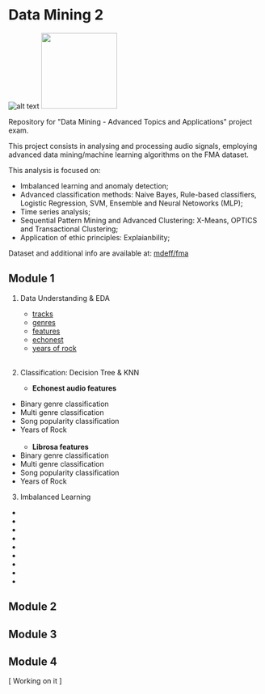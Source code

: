 # Data Mining 2

![alt text](https://developer.spotify.com/assets/echonest-spotify.png)  <img width=150px src="https://www.plan4res.eu/wp-content/uploads/2018/02/University-of-Pisa-Italy.png" />

Repository for "Data Mining - Advanced Topics and Applications" project exam.

This project consists in analysing and processing audio signals, employing advanced data mining/machine learning algorithms on the FMA dataset. 

This analysis is focused on:
- Imbalanced learning and anomaly detection;
- Advanced classification methods: Naive Bayes, Rule-based classifiers, Logistic Regression, SVM, Ensemble and Neural Netoworks (MLP);
- Time series analysis;
- Sequential Pattern Mining and Advanced Clustering: X-Means, OPTICS and Transactional Clustering;
- Application of ethic principles: Explaianbility;

Dataset and additional info are available at: [mdeff/fma](https://github.com/mdeff/fma)

## Module 1
1. Data Understanding & EDA<br>
   - [tracks](https://github.com/gaetanoantonicchio/DataMining-2/blob/main/src/Module%201/Data%20Understanding%20%26%20EDA/tracks_EDA.ipynb)<br>
   - [genres](https://github.com/gaetanoantonicchio/DataMining-2/blob/main/src/Module%201/Data%20Understanding%20%26%20EDA/genres_EDA.ipynb)<br>
   - [features](https://github.com/gaetanoantonicchio/DataMining-2/blob/main/src/Module%201/Data%20Understanding%20%26%20EDA/features_EDA.ipynb)<br>
   - [echonest](https://github.com/gaetanoantonicchio/DataMining-2/blob/main/src/Module%201/Data%20Understanding%20%26%20EDA/echonest_EDA.ipynb)<br>
   - [years of rock]()<br><br>
2. Classification: Decision Tree & KNN<br>

   * **Echonest audio features**<br>
  - Binary genre classification
  - Multi genre classification
  - Song popularity classification
  - Years of Rock <br><br>
    * **Librosa features**<br>
  - Binary genre classification
  - Multi genre classification
  - Song popularity classification
  - Years of Rock <br>
3. Imbalanced Learning
  -
  -
  -
  -
  -
  -
  -
  -
  -
  


## Module 2




## Module 3



## Module 4


[ Working on it ]
